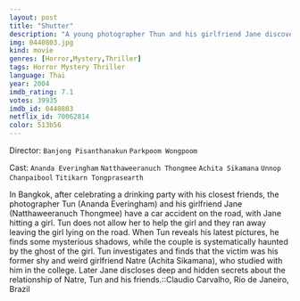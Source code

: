 ```yaml
---
layout: post
title: "Shutter"
description: "A young photographer Thun and his girlfriend Jane discover mysterious shadows in their photographs after fleeing the scene of an accident. As they investigate the phenomenon, they find other photographs contain similar supernatural images, that Thun's best friends are being haunted as well, and Jane discovers that her boyfriend has not told her everything. It soon becomes clear that you can not escape your past..."
img: 0440803.jpg
kind: movie
genres: [Horror,Mystery,Thriller]
tags: Horror Mystery Thriller 
language: Thai
year: 2004
imdb_rating: 7.1
votes: 39935
imdb_id: 0440803
netflix_id: 70062814
color: 513b56
---
```

Director: `Banjong Pisanthanakun` `Parkpoom Wongpoom`  

Cast: `Ananda Everingham` `Natthaweeranuch Thongmee` `Achita Sikamana` `Unnop Chanpaibool` `Titikarn Tongprasearth` 

In Bangkok, after celebrating a drinking party with his closest friends, the photographer Tun (Ananda Everingham) and his girlfriend Jane (Natthaweeranuch Thongmee) have a car accident on the road, with Jane hitting a girl. Tun does not allow her to help the girl and they ran away leaving the girl lying on the road. When Tun reveals his latest pictures, he finds some mysterious shadows, while the couple is systematically haunted by the ghost of the girl. Tun investigates and finds that the victim was his former shy and weird girlfriend Natre (Achita Sikamana), who studied with him in the college. Later Jane discloses deep and hidden secrets about the relationship of Natre, Tun and his friends.::Claudio Carvalho, Rio de Janeiro, Brazil